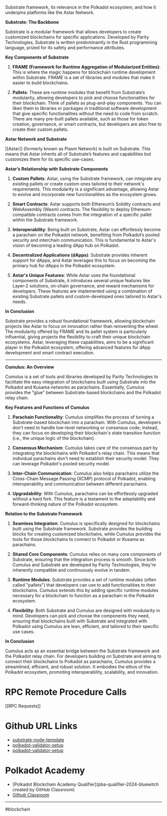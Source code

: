 Substrate framework, its relevance in the Polkadot ecosystem, and how it underpins platforms like the Astar Network.

**Substrate: The Backbone**

Substrate is a modular framework that allows developers to create customized blockchains for specific applications. Developed by Parity Technologies, Substrate is written predominantly in the Rust programming language, prized for its safety and performance attributes.

**Key Components of Substrate**

1. **FRAME (Framework for Runtime Aggregation of Modularized Entities)**: This is where the magic happens for blockchain runtime development within Substrate. FRAME is a set of libraries and modules that make it easier to build blockchains.
    
2. **Pallets**: These are runtime modules that benefit from Substrate’s modularity, allowing developers to pick and choose functionalities for their blockchain. Think of pallets as plug-and-play components. You can liken them to libraries or packages in traditional software development that give specific functionalities without the need to code from scratch. There are many pre-built pallets available, such as those for token creation, governance, or smart contracts, but developers are also free to create their custom pallets.
    

**Astar Network and Substrate**

[[Astar]] (formerly known as Plasm Network) is built on Substrate. This means that Astar inherits all of Substrate’s features and capabilities but customizes them for its specific use-cases.

**Astar’s Relationship with Substrate Components**

1. **Custom Pallets**: Astar, using the Substrate framework, can integrate any existing pallets or create custom ones tailored to their network's requirements. This modularity is a significant advantage, allowing Astar to evolve and incorporate new functionalities as the ecosystem grows.
    
2. **Smart Contracts**: Astar supports both Ethereum’s Solidity contracts and WebAssembly (Wasm) contracts. The flexibility to deploy Ethereum-compatible contracts comes from the integration of a specific pallet within the Substrate framework.
    
3. **Interoperability**: Being built on Substrate, Astar can effortlessly become a parachain on the Polkadot network, benefiting from Polkadot’s pooled security and interchain communication. This is fundamental to Astar's vision of becoming a leading dApp hub on Polkadot.
    
4. **Decentralized Applications (dApps)**: Substrate provides inherent support for dApps, and Astar leverages this to focus on becoming the primary hub for dApps in the Polkadot ecosystem.
    
5. **Astar's Unique Features**: While Astar uses the foundational components of Substrate, it introduces several unique features like Layer-2 solutions, on-chain governance, and reward mechanisms for developers. These features are implemented using a combination of existing Substrate pallets and custom-developed ones tailored to Astar's needs.
    

**In Conclusion**

Substrate provides a robust foundational framework, allowing blockchain projects like Astar to focus on innovation rather than reinventing the wheel. The modularity offered by FRAME and its pallet system is particularly influential, giving projects the flexibility to craft their unique blockchain ecosystems. Astar, leveraging these capabilities, aims to be a significant player in the Polkadot ecosystem, offering advanced features for dApp development and smart contract execution.

---


**Cumulus: An Overview**

Cumulus is a set of tools and libraries developed by Parity Technologies to facilitate the easy integration of blockchains built using Substrate into the Polkadot and Kusama networks as parachains. Essentially, Cumulus provides the "glue" between Substrate-based blockchains and the Polkadot relay chain.

**Key Features and Functions of Cumulus**

1. **Parachain Functionality**: Cumulus simplifies the process of turning a Substrate-based blockchain into a parachain. With Cumulus, developers don't need to handle low-level networking or consensus code; instead, they can focus on developing their blockchain's state transition function (i.e., the unique logic of the blockchain).
    
2. **Consensus Mechanism**: Cumulus takes care of the consensus part by integrating the blockchains with Polkadot's relay chain. This means that individual parachains don't need to establish their security model. They can leverage Polkadot's pooled security model.
    
3. **Inter-Chain Communication**: Cumulus also helps parachains utilize the Cross-Chain Message Passing (XCMP) protocol of Polkadot, enabling interoperability and communication between different parachains.
    
4. **Upgradability**: With Cumulus, parachains can be effortlessly upgraded without a hard fork. This feature is a testament to the adaptability and forward-thinking nature of the Polkadot ecosystem.
    

**Relation to the Substrate Framework**

1. **Seamless Integration**: Cumulus is specifically designed for blockchains built using the Substrate framework. Substrate provides the building blocks for creating customized blockchains, while Cumulus provides the tools for those blockchains to connect to Polkadot or Kusama as parachains.
    
2. **Shared Core Components**: Cumulus relies on many core components of Substrate, ensuring that the integration process is smooth. Since both Cumulus and Substrate are developed by Parity Technologies, they're inherently compatible and continuously evolve in tandem.
    
3. **Runtime Modules**: Substrate provides a set of runtime modules (often called "pallets") that developers can use to add functionalities to their blockchains. Cumulus extends this by adding specific runtime modules necessary for a blockchain to function as a parachain in the Polkadot ecosystem.
    
4. **Flexibility**: Both Substrate and Cumulus are designed with modularity in mind. Developers can pick and choose the components they need, ensuring that blockchains built with Substrate and integrated with Polkadot using Cumulus are lean, efficient, and tailored to their specific use cases.
    

**In Conclusion**

Cumulus acts as an essential bridge between the Substrate framework and the Polkadot relay chain. For developers building on Substrate and aiming to connect their blockchains to Polkadot as parachains, Cumulus provides a streamlined, efficient, and robust solution. It embodies the ethos of the Polkadot ecosystem, promoting interoperability, scalability, and innovation.


# RPC Remote Procedure Calls
[[RPC Requests]]

# Github URL Links
- [substrate-node-template](https://github.com/substrate-developer-hub/substrate-node-template)
- [polkadot-validator-setup](https://github.com/w3f/polkadot-validator-setup)
- [polkadot-validator-setup](https://github.com/w3f/polkadot-validator-setup/tree/master)


# Polkadot Academy

- [Polkadot Blockchain Academy Qualifier](pba-qualifier-2024-bluewitch created by GitHub Classroom)
- [Github Classroom](https://classroom.github.com/assignment-invitations/10f04ec5de69d6ec77f6a80fd7b99196/status)



---
#blockchain 